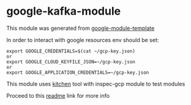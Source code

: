 # google-kafka-module

This module was generated from [google-module-template](https://github.com/terraform-cloud-modules/google-module-template)

In order to interact with google resources env should be set:

```shell script
export GOOGLE_CREDENTIALS=$(cat ~/gcp-key.json)
or
export GOOGLE_CLOUD_KEYFILE_JSON=~/gcp-key.json
or 
export GOOGLE_APPLICATION_CREDENTIALS=~/gcp-key.json
```

This module uses [kitchen](https://kitchen.ci/) tool with inspec-gcp module to test modules

Proceed to this [readme](test/readme.md) link for more info
